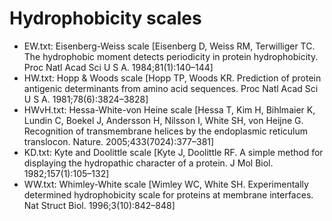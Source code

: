 # Hydrophobicity scales

- EW.txt: Eisenberg-Weiss scale [Eisenberg D, Weiss RM, Terwilliger TC. The hydrophobic moment detects periodicity in protein hydrophobicity. Proc Natl Acad Sci U S A. 1984;81(1):140–144]
- HW.txt: Hopp & Woods scale [Hopp TP, Woods KR. Prediction of protein antigenic determinants from amino acid sequences. Proc Natl Acad Sci U S A. 1981;78(6):3824–3828]
- HWvH.txt: Hessa-White-von Heine scale [Hessa T, Kim H, Bihlmaier K, Lundin C, Boekel J, Andersson H, Nilsson I, White SH, von Heijne G. Recognition of transmembrane helices by the endoplasmic reticulum translocon. Nature. 2005;433(7024):377–381]
- KD.txt: Kyte and Doolittle scale [Kyte J, Doolittle RF. A simple method for displaying the hydropathic character of a protein. J Mol Biol. 1982;157(1):105–132]
- WW.txt: Whimley-White scale [Wimley WC, White SH. Experimentally determined hydrophobicity scale for proteins at membrane interfaces. Nat Struct Biol. 1996;3(10):842–848]
